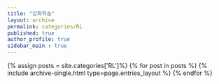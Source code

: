 ```yaml
---
title: "강화학습"
layout: archive
permalink: categories/RL
published: true
author_profile: true
sidebar_main : true
---
```


{% assign posts = site.categories['RL']%}
{% for post in posts %}
  {% include archive-single.html type=page.entries_layout %}
{% endfor %}